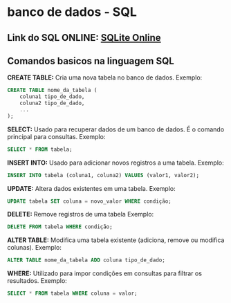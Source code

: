# banco de dados - SQL
## Link do SQL ONLINE: <a href="https://sqliteonline.com/">SQLite Online</a>
## Comandos basicos na linguagem SQL

**CREATE TABLE:** Cria uma nova tabela no banco de dados.
Exemplo:
```sql
CREATE TABLE nome_da_tabela (
    coluna1 tipo_de_dado,
    coluna2 tipo_de_dado,
    ...
);
```

**SELECT:** Usado para recuperar dados de um banco de dados. É o comando principal para consultas.
Exemplo:
```sql
SELECT * FROM tabela;
```

**INSERT INTO:** Usado para adicionar novos registros a uma tabela.
Exemplo:
```sql
INSERT INTO tabela (coluna1, coluna2) VALUES (valor1, valor2);
```

**UPDATE:** Altera dados existentes em uma tabela.
Exemplo:
```sql
UPDATE tabela SET coluna = novo_valor WHERE condição;
```

**DELETE:** Remove registros de uma tabela
Exemplo:
```sql
DELETE FROM tabela WHERE condição;
```

**ALTER TABLE:** Modifica uma tabela existente (adiciona, remove ou modifica colunas).
Exemplo:
```sql
ALTER TABLE nome_da_tabela ADD coluna tipo_de_dado;
```

**WHERE:** Utilizado para impor condições em consultas para filtrar os resultados.
Exemplo:
```sql
SELECT * FROM tabela WHERE coluna = valor;
```


